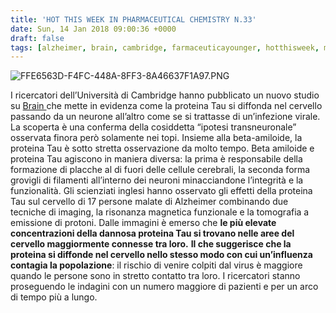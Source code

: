 ```yaml
---
title: 'HOT THIS WEEK IN PHARMACEUTICAL CHEMISTRY N.33'
date: Sun, 14 Jan 2018 09:00:36 +0000
draft: false
tags: [alzheimer, brain, cambridge, farmaceuticayounger, hotthisweek, medicina, science]
---
```


![FFE6563D-F4FC-448A-8FF3-8A46637F1A97.PNG](https://silviavernotico.files.wordpress.com/2018/01/ffe6563d-f4fc-448a-8ff3-8a46637f1a97.png?w=343)

I ricercatori dell’Università di Cambridge hanno pubblicato un nuovo studio su [Brain ](https://academic.oup.com/brain/advance-article/doi/10.1093/brain/awx347/4775021?searchresult=1)che mette in evidenza come la proteina Tau si diffonda nel cervello passando da un neurone all’altro come se si trattasse di un’infezione virale. La scoperta è una conferma della cosiddetta “ipotesi transneuronale” osservata finora però solamente nei topi. Insieme alla beta-amiloide, la proteina Tau è sotto stretta osservazione da molto tempo. Beta amiloide e proteina Tau agiscono in maniera diversa: la prima è responsabile della formazione di placche al di fuori delle cellule cerebrali, la seconda forma grovigli di filamenti all’interno dei neuroni minacciandone l’integrità e la funzionalità. Gli scienziati inglesi hanno osservato gli effetti della proteina Tau sul cervello di 17 persone malate di Alzheimer combinando due tecniche di imaging, la risonanza magnetica funzionale e la tomografia a emissione di protoni. Dalle immagini è emerso che **le più elevate concentrazioni della dannosa proteina Tau si trovano nelle aree del cervello maggiormente connesse tra loro.** **Il che suggerisce che la proteina si diffonde nel cervello nello stesso modo con cui un’influenza contagia la popolazione**: il rischio di venire colpiti dal virus è maggiore quando le persone sono in stretto contatto tra loro. I ricercatori stanno proseguendo le indagini con un numero maggiore di pazienti e per un arco di tempo più a lungo.